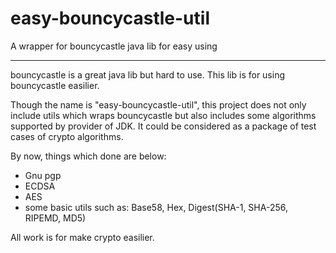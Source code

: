 # easy-bouncycastle-util
A wrapper for bouncycastle java lib for easy using

-------------------------------------------------------
bouncycastle is a great java lib but hard to use. This lib is for using bouncycastle easilier.

Though the name is "easy-bouncycastle-util", this project does not only include utils which wraps bouncycastle but also includes some algorithms supported by provider of JDK. It could be considered as a package of test cases of crypto algorithms.

By now, things which done are below:
* Gnu pgp
* ECDSA
* AES
* some basic utils such as: Base58, Hex, Digest(SHA-1, SHA-256, RIPEMD, MD5)

All work is for make crypto easilier.
